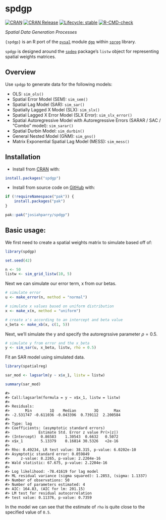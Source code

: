 

# spdgp

<!-- badges: start -->

[![CRAN](https://www.r-pkg.org/badges/version/spdgp.png)](https://CRAN.R-project.org/package=spdgp)
[![CRAN
Release](https://www.r-pkg.org/badges/last-release/spdgp.png)](https://CRAN.R-project.org/package=spdgp)
[![Lifecycle:
stable](https://img.shields.io/badge/lifecycle-stable-20b2aa.svg)](https://lifecycle.r-lib.org/articles/stages.html#stable)
[![R-CMD-check](https://github.com/JosiahParry/spdgp/actions/workflows/R-CMD-check.yaml/badge.svg)](https://github.com/JosiahParry/spdgp/actions/workflows/R-CMD-check.yaml)

<!-- badges: end -->

*Spatial Data Generation Processes*

`{spdgp}` is an R port of the [`pysal`](https://pysal.org/) module
[`dgp`](https://pysal.org/spreg/api.html#dgp) within
[`spreg`](https://pysal.org/spreg) library.

`spdgp` is designed around the
[`spdep`](https://r-spatial.github.io/spdep/) package’s `listw` object
for representing spatial weights matrices.

## Overview

Use `spdgp` to generate data for the following models:

- OLS: `sim_ols()`
- Spatial Error Model (SEM): `sim_sem()`
- Spatial Lag Model (SAR): `sim_sar()`
- Spatially Lagged X Model (SLX): `sim_slx()`
- Spatial Lagged X Error Model (SLX Error): `sim_slx_error()`
- Spatial Autoregressive Model with Autoregressive Errors (SARAR / SAC /
  “Combo” model): `sim_sarar()`
- Spatial Durbin Model: `sim_durbin()`
- General Nested Model (GNM): `sim_gns()`
- Matrix Exponential Spatial Lag Model (MESS): `sim_mess()`

## Installation

- Install from [CRAN](https://CRAN.R-project.org/package=spdgp) with:

``` r
install.packages("spdgp")
```

- Install from source code on
  [GitHub](https://github.com/JosiahParry/spdgp) with:

``` r
if (!requireNamespace("pak")) {
    install.packages("pak")
}

pak::pak("josiahparry/spdgp")
```

## Basic usage:

We first need to create a spatial weights matrix to simulate based off
of:

``` r
library(spdgp)

set.seed(42)

n <- 50
listw <- sim_grid_listw(10, 5)
```

Next we can simulate our error term, x from our betas.

``` r
# simulate error 
u <- make_error(n, method = "normal")

# simulate x values based on uniform distribution
x <- make_x(n, method = "uniform")

# create x's according to an intercept and beta value
x_beta <- make_xb(x, c(1, 5))
```

Next, we’ll simulate the y and specify the autoregrssive parameter
$\rho = 0.5$.

``` r
# simulate y from error and the x_beta
y <- sim_sar(u, x_beta, listw, rho = 0.5)
```

Fit an SAR model using simulated data.

``` r
library(spatialreg)

sar_mod <- lagsarlm(y ~ x$x_1, listw = listw)

summary(sar_mod)
```

    #> 
    #> Call:lagsarlm(formula = y ~ x$x_1, listw = listw)
    #> 
    #> Residuals:
    #>       Min        1Q    Median        3Q       Max 
    #> -2.531747 -0.611036 -0.043396  0.739112  2.200584 
    #> 
    #> Type: lag 
    #> Coefficients: (asymptotic standard errors) 
    #>             Estimate Std. Error z value Pr(>|z|)
    #> (Intercept)  0.86583    1.30543  0.6632   0.5072
    #> x$x_1        5.13379    0.16814 30.5326   <2e-16
    #> 
    #> Rho: 0.49234, LR test value: 38.315, p-value: 6.0202e-10
    #> Asymptotic standard error: 0.059849
    #>     z-value: 8.2265, p-value: 2.2204e-16
    #> Wald statistic: 67.675, p-value: 2.2204e-16
    #> 
    #> Log likelihood: -78.41619 for lag model
    #> ML residual variance (sigma squared): 1.2853, (sigma: 1.1337)
    #> Number of observations: 50 
    #> Number of parameters estimated: 4 
    #> AIC: 164.83, (AIC for lm: 201.15)
    #> LM test for residual autocorrelation
    #> test value: 0.11376, p-value: 0.7359

In the model we can see that the estimate of `rho` is quite close to the
specified value of `0.5`.

